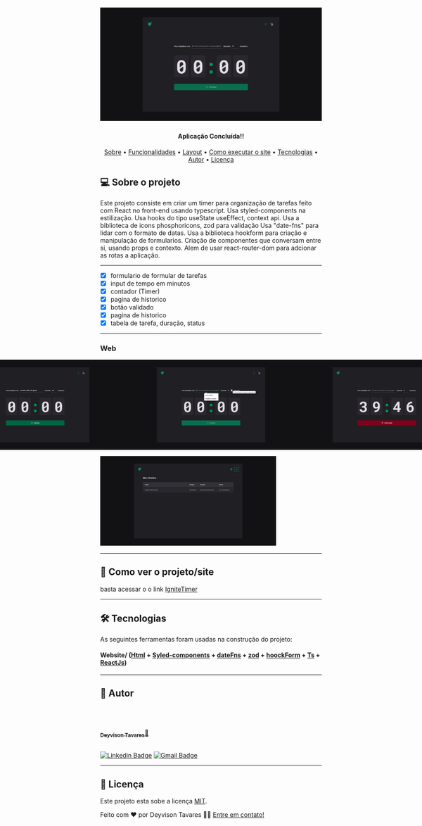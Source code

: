 <h1 align="center">
    <img alt="IgniteTimerLogo" src="./src/assets/LOGO.png" />
</h1>

<h4 align="center"> 
     Aplicação Concluída!! 	
</h4>

<p align="center">
 <a href="#-sobre-o-projeto">Sobre</a> •
 <a href="#-funcionalidades">Funcionalidades</a> •
 <a href="#-layout">Layout</a> • 
 <a href="#-como-executar-o-projeto">Como executar o site</a> • 
 <a href="#-tecnologias">Tecnologias</a> • 
 <a href="#-autor">Autor</a> • 
 <a href="#user-content--licença">Licença</a>
</p>

## 💻 Sobre o projeto

Este projeto consiste em criar um timer para organização de tarefas feito com
React no front-end usando typescript.
Usa styled-components na estilização.
Usa hooks do tipo useState useEffect, context api.
Usa a biblioteca de icons phosphoricons, zod para validação
Usa "date-fns" para lidar com o formato de datas.
Usa a biblioteca hookform para criação e manipulação de formularios.
Criação de componentes que conversam
entre si, usando props e contexto.
Alem de usar react-router-dom para adcionar as rotas a aplicação.

---

- [x] formulario de formular de tarefas
- [x] input de tempo em minutos
- [x] contador (Timer)
- [x] pagina de historico
- [x] botão validado
- [x] pagina de historico
- [x] tabela de tarefa, duração, status

---

### Web

<p align="center" style="display: flex; align-items: flex-start; justify-content: center;">
  <img alt="IgniteTimer" title="#IgniteTimer" src="./src/assets/Web 1.png" width="400px">

  <img alt="IgniteTimer" title="#IgniteTimer" src="./src/assets/Web  2.png" width="400px">

  <img alt="IgniteTimer" title="#IgniteTimer" src="./src/assets/Web 3.png" width="400px">
</p>

 <img alt="IgniteTimer" title="#IgniteTimer" src="./src/assets/Web 4.png" width="400px">
</p>


---

## 🚀 Como ver o projeto/site

basta acessar o o link
[IgniteTimer](https://www.linkedin.com/in/deyvison-tavares/recent-activity/)

---

## 🛠 Tecnologias

As seguintes ferramentas foram usadas na construção do projeto:

#### **Website**/ ([Html](https://devdocs.io/html//) + [Syled-components](https://styled-components.com/)  + [dateFns](https://date-fns.org/) + [zod](https://zod.dev/) + [hoockForm](https://react-hook-form.com/api/useform/) +  [Ts](https://www.typescriptlang.org/docs/) + [ReactJs](https://pt-br.reactjs.org/docs/cdn-links.html))

---

## 🦸 Autor

<br/>
<a href="https://github.com/DeyvisonTav">
 <img style="border-radius: 100%;" src="https://avatars.githubusercontent.com/u/101512004?v=4" width="100px;" alt=""/>
 <br />
 <br/>
 <sub><b>Deyvison Tavares</b></sub>🚀</a>
 <br />
 <br />

[![Linkedin Badge](https://img.shields.io/badge/-Deyvison-blue?style=flat-square&logo=Linkedin&logoColor=white&link=https://www.linkedin.com/in/deyvison-tavares/)](https://www.linkedin.com/in/deyvison-tavares/)
[![Gmail Badge](https://img.shields.io/badge/-deyvisontav@gmail.com-c14438?style=flat-square&logo=Gmail&logoColor=white&link=mailto:deyvisontav.com)](mailto:deyvisontav@gmail.com)

---

## 📝 Licença

Este projeto esta sobe a licença [MIT](./LICENSE).

Feito com ❤️ por Deyvison Tavares 👋🏽 [Entre em contato!](https://www.linkedin.com/in/deyvison-tavares/)

